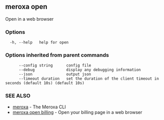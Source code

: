 ## meroxa open

Open in a web browser

### Options

```
  -h, --help   help for open
```

### Options inherited from parent commands

```
      --config string      config file
      --debug              display any debugging information
      --json               output json
      --timeout duration   set the duration of the client timeout in seconds (default 10s) (default 10s)
```

### SEE ALSO

* [meroxa](meroxa.md)	 - The Meroxa CLI
* [meroxa open billing](meroxa_open_billing.md)	 - Open your billing page in a web browser

